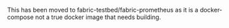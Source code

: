 This has been moved to fabric-testbed/fabric-prometheus as it is a docker-compose not a true docker image that needs building.
